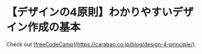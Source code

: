 # 【デザインの4原則】わかりやすいデザイン作成の基本


<p>Check out <a href="[https://www.freecodecamp.org/](https://carabao.co.jp/blog/design-4-principle/)" target="_blank" rel="noopener noreferrer">[freeCodeCamp](https://carabao.co.jp/blog/design-4-principle/)</a>.</p>
